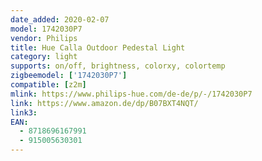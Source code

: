 ```yaml
---
date_added: 2020-02-07
model: 1742030P7
vendor: Philips
title: Hue Calla Outdoor Pedestal Light
category: light
supports: on/off, brightness, colorxy, colortemp
zigbeemodel: ['1742030P7']
compatible: [z2m]
mlink: https://www.philips-hue.com/de-de/p/-/1742030P7
link: https://www.amazon.de/dp/B07BXT4NQT/
link3: 
EAN:
  - 8718696167991
  - 915005630301
---
```


